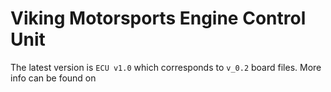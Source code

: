 # Viking Motorsports Engine Control Unit

The latest version is `ECU v1.0` which corresponds to `v_0.2` board files.  More info can be found on 
